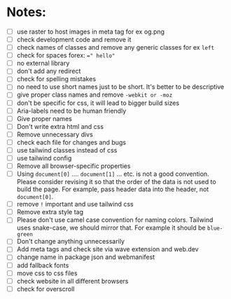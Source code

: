 
# Notes: 
- [ ] use raster to host images in meta tag for ex og.png
- [ ] check development code and remove it 
- [ ] check names of classes and remove any generic classes for ex `left`
- [ ] check for spaces forex: `=" hello"`
- [ ] no external library
- [ ] don't add any redirect 
- [ ] check for spelling mistakes
- [ ] no need to use short names just to be short. It's better to be descriptive
- [ ] give proper class names and remove `-webkit or -moz`
- [ ] don't be specific for css, it will lead to bigger build sizes
- [ ] Aria-labels need to be human friendly
- [ ] Give proper names
- [ ] Don't write extra html and css
- [ ] Remove unnecessary divs
- [ ] check each file for changes and bugs
- [ ] use tailwind classes instead of css
- [ ] use tailwind config
- [ ] Remove all browser-specific properties
- [ ] Using `document[0]` .... `document[1]` ... etc. is not a good convention. Please consider revising it so that the order of the data is not used to build the page. For example, pass header data into the header, not `document[0]`.
- [ ] remove `!` important and use tailwind css
- [ ] Remove extra style tag
- [ ] Please don't use camel case convention for naming colors. Tailwind uses snake-case, we should mirror that. For example it should be `blue-green`
- [ ] Don't change anything unnecessarily
- [ ] Add meta tags and check site via wave extension and web.dev
- [ ] change name in package json and webmanifest
- [ ] add fallback fonts
- [ ] move css to css files
- [ ] check website in all different browsers
- [ ] check for overscroll 
